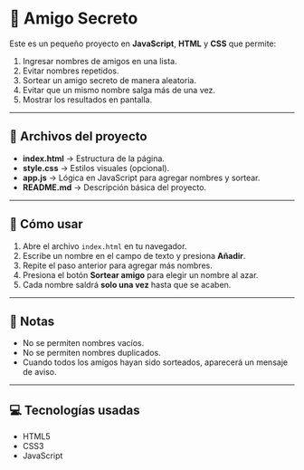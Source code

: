# 🎁 Amigo Secreto

Este es un pequeño proyecto en **JavaScript**, **HTML** y **CSS** que permite:

1. Ingresar nombres de amigos en una lista.
2. Evitar nombres repetidos.
3. Sortear un amigo secreto de manera aleatoria.
4. Evitar que un mismo nombre salga más de una vez.
5. Mostrar los resultados en pantalla.

---

## 📂 Archivos del proyecto

- **index.html** → Estructura de la página.
- **style.css** → Estilos visuales (opcional).
- **app.js** → Lógica en JavaScript para agregar nombres y sortear.
- **README.md** → Descripción básica del proyecto.

---

## 🚀 Cómo usar

1. Abre el archivo `index.html` en tu navegador.
2. Escribe un nombre en el campo de texto y presiona **Añadir**.
3. Repite el paso anterior para agregar más nombres.
4. Presiona el botón **Sortear amigo** para elegir un nombre al azar.
5. Cada nombre saldrá **solo una vez** hasta que se acaben.

---

## 📌 Notas

- No se permiten nombres vacíos.
- No se permiten nombres duplicados.
- Cuando todos los amigos hayan sido sorteados, aparecerá un mensaje de aviso.

---

## 💻 Tecnologías usadas

- HTML5
- CSS3
- JavaScript
